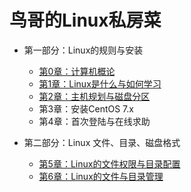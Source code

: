 # 鸟哥的Linux私房菜

+ 第一部分：Linux的规则与安装
  + [第0章：计算机概论](1.0.md)
  + [第1章：Linux是什么与如何学习](1.1.md)
  + [第2章：主机规划与磁盘分区](1.2.md)
  + 第3章：安装CentOS 7.x
  + 第4章：首次登陆与在线求助

+ 第二部分：Linux 文件、目录、磁盘格式
  + [第5章：Linux的文件权限与目录配置](2.5.md)
  + [第6章：Linux的文件与目录管理](2.6.md)
